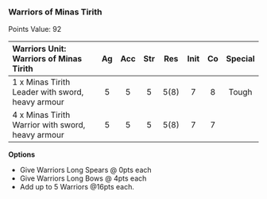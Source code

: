### Warriors of Minas Tirith
Points Value: 92

|Warriors Unit: Warriors of Minas Tirith           | Ag   | Acc  | Str  | Res   | Init | Co   | Special|
|:------------------------------------------------ |:----:|:----:|:----:|:-----:|:----:|:----:|:------:|
| 1 x Minas Tirith Leader with sword, heavy armour | 5    | 5    | 5    | 5(8)  | 7    | 8    | Tough  |
| 4 x Minas Tirith Warrior with sword, heavy armour| 5    | 5    | 5    | 5(8)  | 7    | 7    |        |

**Options**
* Give Warriors Long Spears @ 0pts each
* Give Warriors Long Bows @ 4pts each
* Add up to 5  Warriors @16pts each.

